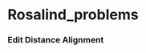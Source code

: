 # Rosalind_problems
<h3><a href:https://github.com/abolfazlmalekahmadi/Rosalind_problems/blob/main/Edit%20Distance%20Alignment.py>Edit Distance Alignment</a></h3>
